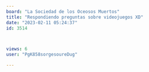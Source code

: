 ```yaml
---
board: "La Sociedad de los Oceosos Muertos"
title: "Respondiendo preguntas sobre videojuegos XD"
date: "2023-02-11 05:24:37"
id: 3514



views: 6
user: "PgK858sorgesoureDug"

---
```

